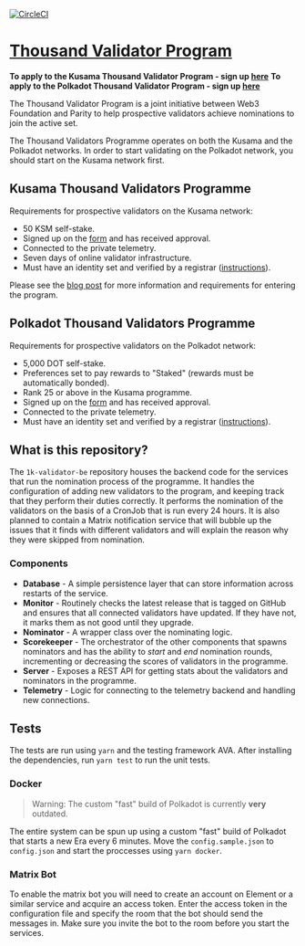 [![CircleCI](https://circleci.com/gh/w3f/1k-validators-be.svg?style=svg)](https://circleci.com/gh/w3f/1k-validators-be)

# [Thousand Validator Program][thousand]

**To apply to the Kusama Thousand Validator Program - sign up [here][form]**
**To apply to the Polkadot Thousand Validator Program - sign up [here][polkadot form]**

The Thousand Validator Program is a joint initiative between Web3 Foundation
and Parity to help prospective validators achieve nominations to join the 
active set. 

The Thousand Validators Programme operates on both the Kusama and the Polkadot
networks. In order to start validating on the Polkadot network, you should start
on the Kusama network first.

## Kusama Thousand Validators Programme

Requirements for prospective validators on the Kusama network:

 - 50 KSM self-stake.
 - Signed up on the [form][form] and has received approval.
 - Connected to the private telemetry.
 - Seven days of online validator infrastructure.
 - Must have an identity set and verified by a registrar ([instructions](https://wiki.polkadot.network/docs/en/learn-registrar)).

Please see the [blog post][thousand] for more information and requirements for
entering the program.

## Polkadot Thousand Validators Programme

Requirements for prospective validators on the Polkadot network:

- 5,000 DOT self-stake.
- Preferences set to pay rewards to "Staked" (rewards must be automatically bonded).
- Rank 25 or above in the Kusama programme.
- Signed up on the [form][polkadot form] and has received approval.
- Connected to the private telemetry.
- Must have an identity set and verified by a registrar ([instructions](https://wiki.polkadot.network/docs/en/learn-registrar)).

## What is this repository?

The `1k-validator-be` repository houses the backend code for the services that
run the nomination process of the programme. It handles the configuration of
adding new validators to the program, and keeping track that they perform their
duties correctly. It performs the nomination of the validators on the basis of
a CronJob that is run every 24 hours. It is also planned to contain a Matrix
notification service that will bubble up the issues that it finds with different
validators and will explain the reason why they were skipped from nomination.

### Components

- **Database** - A simple persistence layer that can store information across restarts
  of the service.
- **Monitor** - Routinely checks the latest release that is tagged on GitHub and 
  ensures that all connected validators have updated. If they have not, it marks
  them as not good until they upgrade.
- **Nominator** - A wrapper class over the nominating logic.
- **Scorekeeper** - The orchestrator of the other components that spawns nominators
  and has the ability to _start_ and _end_ nomination rounds, incrementing or
  decreasing the scores of validators in the programme.
- **Server** - Exposes a REST API for getting stats about the validators and
  nominators in the programme.
- **Telemetry** - Logic for connecting to the telemetry backend and handling
  new connections.

## Tests

The tests are run using `yarn` and the testing framework AVA. After installing
the dependencies, run `yarn test` to run the unit tests.

### Docker

> Warning: The custom "fast" build of Polkadot is currently __very__ outdated.

The entire system can be spun up using a custom "fast" build of Polkadot
that starts a new Era every 6 minutes. Move the `config.sample.json` to `config.json`
and start the proccesses using `yarn docker`.

### Matrix Bot

To enable the matrix bot you will need to create an account on Element or a similar
service and acquire an access token. Enter the access token in the configuration
file and specify the room that the bot should send the messages in. Make sure you
invite the bot to the room before you start the services.

[thousand]: https://polkadot.network/join-kusamas-thousand-validators-programme/
[form]: https://docs.google.com/forms/d/e/1FAIpQLSewhltQOcmkIlE7Wftn0NTVuyEs6Wk8Qpx6ssCAo2BO4oQH0w/viewform
[polkadot form]: https://docs.google.com/forms/d/e/1FAIpQLSdS-alI-J2wgIRCQVjQC7ZbFiTnf36hYBdmO-1ARMjKbC7H9w/viewform

